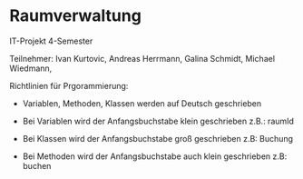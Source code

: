 Raumverwaltung
==============

IT-Projekt 4-Semester 

Teilnehmer:
Ivan Kurtovic,
Andreas Herrmann,
Galina Schmidt,
Michael Wiedmann,

Richtlinien für Prgorammierung:

- Variablen, Methoden, Klassen werden auf Deutsch geschrieben

- Bei Variablen wird der Anfangsbuchstabe klein geschrieben z.B.: raumId

- Bei Klassen wird der Anfangsbuchstabe groß geschrieben z.B: Buchung

- Bei Methoden wird der Anfangsbuchstabe auch klein geschrieben z.B: buchen
